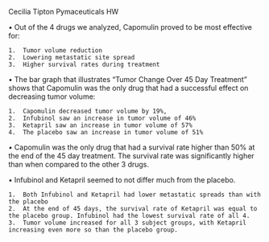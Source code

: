 Cecilia Tipton 
Pymaceuticals HW



•	Out of the 4 drugs we analyzed, Capomulin proved to be most effective for:

	1.	Tumor volume reduction 
	2.	Lowering metastatic site spread
	3.	Higher survival rates during treatment  

•	The bar graph that illustrates “Tumor Change Over 45 Day Treatment” shows that Capomulin was the only drug that had a successful effect on decreasing tumor volume:

 	1.	Capomulin decreased tumor volume by 19%, 
 	2.	Infubinol saw an increase in tumor volume of 46%
 	3.	Ketapril saw an increase in tumor volume of 57% 
 	4.	The placebo saw an increase in tumor volume of 51%

•	Capomulin was the only drug that had a survival rate higher than 50% at the end of the 45 day treatment. The survival rate was significantly higher than when compared to the other 3 drugs. 

•	Infubinol and Ketapril seemed to not differ much from the placebo. 

	1.	Both Infubinol and Ketapril had lower metastatic spreads than with the placebo
	2.	At the end of 45 days, the survival rate of Ketapril was equal to the placebo group. Infubinol had the lowest survival rate of all 4. 
	3.	Tumor volume increased for all 3 subject groups, with Ketapril increasing even more so than the placebo group. 
